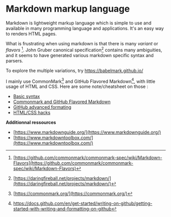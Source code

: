 # Markdown markup language

Markdown is lightweight markup language which is simple to use and
available in many programming language and applications. It's an easy
way to renders HTML pages. 

What is frustrating when using markdown is that there is many *variant* or *flavors* [^ref2]. 
John Gruber canonical specification[^ref1] contains many ambiguities,
and it seems to have generated various markdown specific syntax and
parsers.

To explore the multiple variations, try <https://babelmark.github.io/>

I mainly use CommonMark[^ref3] and GitHub Flavored Markdown[^ref4],
with little usage of HTML and CSS. Here are some note/cheatsheet on
those :

- [Basic syntax](../41)
- [Commonmark and GitHub Flavored Markdown](../42)
- [GitHub advanced formating](../43)
- [HTML/CSS hacks](../44)

**Additionnal ressources**
- [https://www.markdownguide.org/](https://www.markdownguide.org/)
- [https://www.markdowntoolbox.com/](https://www.markdowntoolbox.com/)

[^ref1]:
    [https://daringfireball.net/projects/markdown/](https://daringfireball.net/projects/markdown/)
[^ref2]:
    [https://github.com/commonmark/commonmark-spec/wiki/Markdown-Flavors](https://github.com/commonmark/commonmark-spec/wiki/Markdown-Flavors)
[^ref3]: [https://commonmark.org/](https://commonmark.org/)
[^ref4]:
    <https://docs.github.com/en/get-started/writing-on-github/getting-started-with-writing-and-formatting-on-github>
